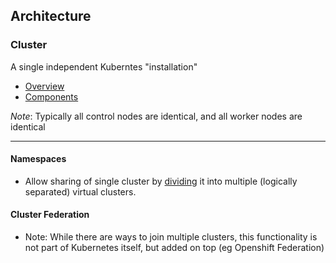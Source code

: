 ## Architecture

###  Cluster

A single independent Kuberntes "installation"

- [Overview](./architecture_overview.md)
- [Components](./archittecture_details.md)


_Note_: Typically all control nodes are identical, and all worker nodes are identical

---

#### Namespaces

- Allow sharing of single cluster by [dividing](../config/namespace.md) it into multiple (logically separated) virtual clusters.

#### Cluster Federation
- Note: While there are ways to join multiple clusters, this functionality is not part of Kubernetes itself, but added on top (eg Openshift Federation)


